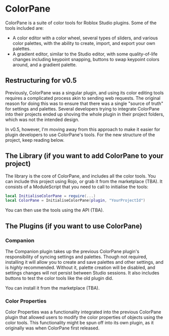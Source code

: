 # ColorPane

ColorPane is a suite of color tools for Roblox Studio plugins. Some of the tools included are:

- A color editor with a color wheel, several types of sliders, and various color palettes, with the ability to create, import, and export your own palettes.
- A gradient editor, similar to the Studio editor, with some quality-of-life changes including keypoint snapping, buttons to swap keypoint colors around, and a gradient palette.

## Restructuring for v0.5

Previously, ColorPane was a singular plugin, and using its color editing tools requires a complicated process akin to sending web requests. The original reason for doing this was to ensure that there was a single "source of truth" for settings and palettes. Several developers trying to integrate ColorPane into their projects ended up shoving the whole plugin in their project folders, which was not the intended design.

In v0.5, however, I'm moving away from this approach to make it easier for plugin developers to use ColorPane's tools. For the new structure of the project, keep reading below.

## The Library (if you want to add ColorPane to your project)

The library is the core of ColorPane, and includes all the color tools. You can include this project using Rojo, or grab it from the marketplace (TBA). It consists of a ModuleScript that you need to call to initialise the tools:

```lua
local InitialiseColorPane = require(...)
local ColorPane = InitialiseColorPane(plugin, "YourProjectId")
```

You can then use the tools using the API (TBA).

## The Plugins (if you want to use ColorPane)

### Companion

The Companion plugin takes up the previous ColorPane plugin's responsibility of syncing settings and palettes. Though not required, installing it will allow you to create and save palettes and other settings, and is *highly* recommended. Without it, palette creation will be disabled, and settings changes will not persist between Studio sessions. It also includes buttons to test the color tools like the old plugin did.

You can install it from the marketplace (TBA).

### Color Properties

Color Properties was a functionality integrated into the previous ColorPane plugin that allowed users to modify the color properties of objects using the color tools. This functionality might be spun off into its own plugin, as it originally was when ColorPane first released.